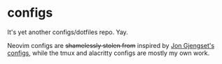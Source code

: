 # configs

It's yet another configs/dotfiles repo. Yay.

Neovim configs are ~~shamelessly stolen from~~ inspired by [Jon Gjengset's configs](https://github.com/jonhoo/configs),
while the tmux and alacritty configs are mostly my own work.
